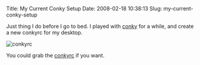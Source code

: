 Title: My Current Conky Setup
Date: 2008-02-18 10:38:13
Slug: my-current-conky-setup

Just thing I do before I go to bed. I played with [conky](http://conky.sourceforge.net/) for a while, and create a new conkyrc for my desktop.

![conkyrc](http://kriwil.com/images/3.jpg)

You could grab the [conkyrc](http://kriwil.com/file_download/1/conkyrc.txt) if you want.
